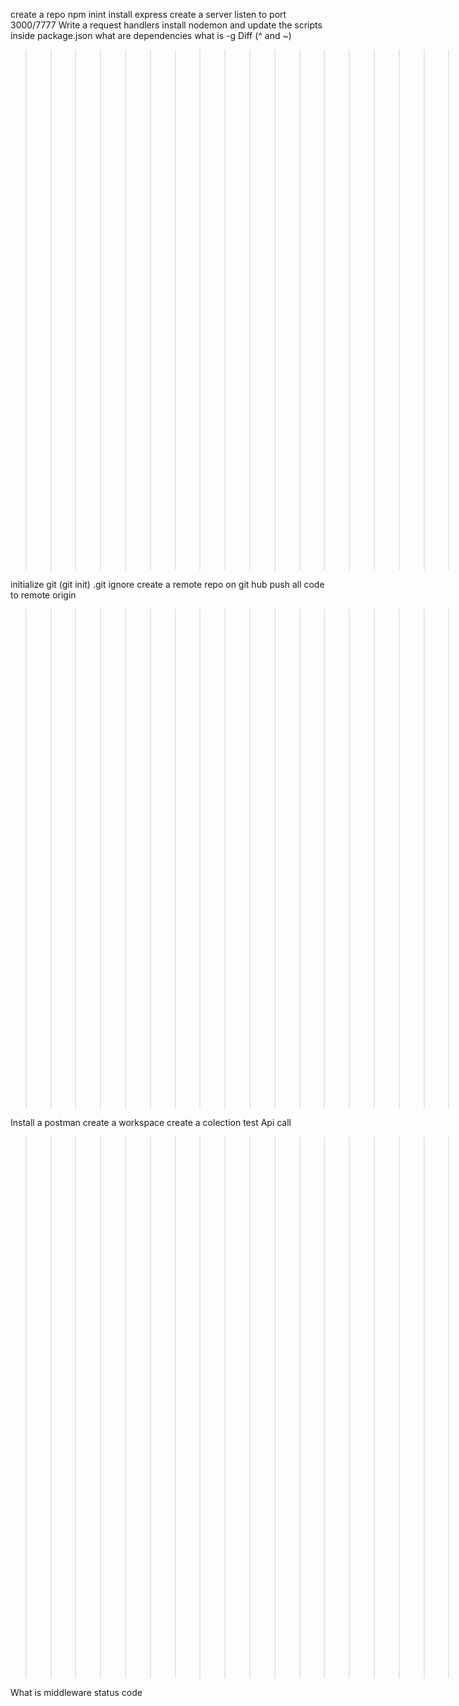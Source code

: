 create a repo
npm inint
install express
create a server
listen to port 3000/7777
Write a request handlers 
install nodemon and update the scripts inside package.json
what are dependencies
what is -g
Diff (^ and ~)


>>>>>>>>>>>>>>>>>>>>> Git creation <<<<<<<<<<<<<<<<<<<>>>>>>>>>>>>>>>>>>>


initialize git (git init)
.git ignore
create a remote repo on git hub
push all code to remote origin


>>>>>>>>>>>>>>>>>>>>> Post man <<<<<<<<<<<<<<<<<<<<>>>>>>>>>>>>>>>>>>>>


Install a postman 
create a workspace
create a colection 
test Api call 

>>>>>>>>>>>>>>>>>>>>>>>>>questions<<<<<<<<<<<<<<<<<<<<<>>>>>>>>>>>>>>>>>>>>>

What is middleware 
status code 